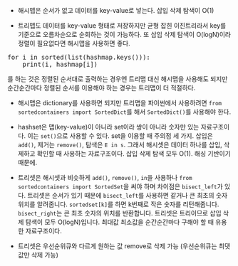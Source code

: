 * 해시맵은 순서가 없고 데이터를 key-value로 넣는다. 삽입 삭제 탐색이 O(1)

* 트리맵도 데이터를 key-value 형태로 저장하지만 균형 잡힌 이진트리라서 key를 기준으로 오름차순으로 순회하는 것이 가능하다. 또 삽입 삭제 탐색이 O(logN)이라 정렬이 필요없다면 해시맵을 사용하면 좋다. 

<pre>
for i in sorted(list(hashmap.keys())):
    print(i, hashmap[i])
</pre>    
  를 하는 것은 정렬된 순서대로 출력하는 경우엔 트리맵 대신 해시맵을 사용해도 되지만 순간순간마다 정렬된 순서를 이용해야 하는 경우는 트리맵이 더 적절하다.

* 해시맵은 dictionary를 사용하면 되지만 트리맵을 파이썬에서 사용하려면 <code>from sortedcontainers import SortedDict</code>를 해서 <code>SortedDict()</code>를 사용해야 한다. 

* hashset은 맵(key-value)이 아니라 set이라 쌍이 아니라 숫자만 있는 자료구조이다. 이는 <code>set()</code>으로 사용할 수 있다. set을 이용할 때 주의점 세 가지.
 삽입은 <code>add()</code>, 제거는 <code>remove()</code>, 탐색은 <code>E in s</code>. 그래서 해시셋은 데이터 하나를 삽입, 삭제하고 확인할 때 사용하는 자료구조이다. 삽입 삭제 탐색 모두 O(1). 해싱 기반이기 때문에.

* 트리셋은 해시셋과 비슷하게 <code>add()</code>, <code>remove()</code>, <code>in</code>을 사용하나 <code>from sortedcontainers import SortedSet</code>을 써야 하며 차이점은 <code>bisect_left</code>가 있다. 
트리셋은 순서가 있기 때문에 <code>bisect_left</code>를 사용하면 같거나 큰 최초의 숫자 위치를 알려줍니다. <code>sortedset[k]</code>를 하면 k번째로 작은 숫자를 리턴해줍니다. 
<code>bisect_right</code>는 큰 최초 숫자의 위치를 반환합니다. 트리셋은 트리이므로 삽입 삭제 탐색이 모두 O(logN)입니다. 최대값 최소값을 순간순간마다 구해야 할 때 유용한 자료구조이다.

* 트리셋은 우선순위큐와 다르게 원하는 값 remove로 삭제 가능 (우선순위큐는 최댓값만 삭제 가능)
